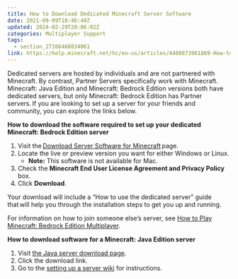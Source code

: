 ```yaml
---
title: How to Download Dedicated Minecraft Server Software
date: 2021-09-09T18:46:40Z
updated: 2024-02-29T20:06:02Z
categories: Multiplayer Support
tags:
  - section_27166460834061
link: https://help.minecraft.net/hc/en-us/articles/4408873961869-How-to-Download-Dedicated-Minecraft-Server-Software
---
```


Dedicated servers are hosted by individuals and are not partnered with Minecraft. By contrast, Partner Servers specifically work with Minecraft. Minecraft: Java Edition and Minecraft: Bedrock Edition versions both have dedicated servers, but only Minecraft: Bedrock Edition has Partner servers. If you are looking to set up a server for your friends and community, you can explore the links below.

**How to download the software required to set up your dedicated Minecraft: Bedrock Edition server**

1.  Visit the [Download Server Software for Minecraft](https://minecraft.net/en-us/download/server/bedrock) page.
2.  Locate the live or preview version you want for either Windows or Linux.
    - **Note:** This software is not available for Mac.
3.  Check the **Minecraft End User License Agreement and Privacy Policy** box.
4.  Click **Download**.

Your download will include a “How to use the dedicated server” guide that will help you through the installation steps to get you up and running.

For information on how to join someone else’s server, see [How to Play Minecraft: Bedrock Edition Multiplayer](./Play-Minecraft-Bedrock-Edition-Online-in-a-Multiplayer-Server.md).

**How to download software for a Minecraft: Java Edition server**

1.  Visit [the Java server download page](https://www.minecraft.net/en-us/download/server).
2.  Click the download link.
3.  Go to the [setting up a server wiki](https://minecraft.wiki/w/Tutorials/Setting_up_a_server) for instructions.
